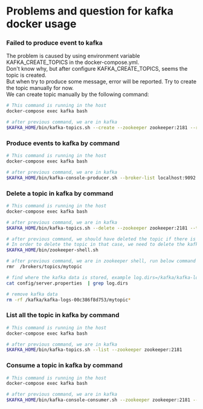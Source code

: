 # Problems and question for kafka docker usage

### Failed to produce event to kafka
The problem is caused by using environment variable KAFKA_CREATE_TOPICS in the docker-compose.yml.  
Don't know why, but after configure KAFKA_CREATE_TOPICS, seems the topic is created.  
But when try to produce some message, error will be reported. Try to create the topic manually for now.  
We can create topic manually by the following command:
```bash
# This command is running in the host
docker-compose exec kafka bash

# after previous command, we are in kafka
$KAFKA_HOME/bin/kafka-topics.sh --create --zookeeper zookeeper:2181 --replication-factor 1 --partitions 1 --topic mytopic  

```

### Produce events to kafka by command

```bash
# This command is running in the host
docker-compose exec kafka bash

# after previous command, we are in kafka
$KAFKA_HOME/bin/kafka-console-producer.sh --broker-list localhost:9092 --topic mytopic  
```

### Delete a topic in kafka by command
```bash
# This command is running in the host
docker-compose exec kafka bash

# after previous command, we are in kafka
$KAFKA_HOME/bin/kafka-topics.sh --delete --zookeeper zookeeper:2181 --topic mytopic

# after previous command, we should have deleted the topic if there is no data transfered
# In order to delete the topic in that case, we need to delete the kafka data and zookeeper data
$KAFKA_HOME/bin/zookeeper-shell.sh

# after previous command, we are in zookeeper shell, run below command to delete the topic from zookeeper
rmr  /brokers/topics/mytopic

# find where the kafka data is stored, example log.dirs=/kafka/kafka-logs-00c386f8d753
cat config/server.properties  | grep log.dirs

# remove kafka data
rm -rf /kafka/kafka-logs-00c386f8d753/mytopic*
```

### List all the topic in kafka by command
```bash
# This command is running in the host
docker-compose exec kafka bash

# after previous command, we are in kafka
$KAFKA_HOME/bin/kafka-topics.sh --list --zookeeper zookeeper:2181
```

### Consume a topic in kafka by command
```bash
# This command is running in the host
docker-compose exec kafka bash

# after previous command, we are in kafka
$KAFKA_HOME/bin/kafka-console-consumer.sh --zookeeper zookeeper:2181 --topic mytopic --from-beginning
```
